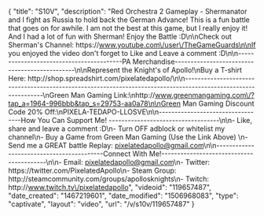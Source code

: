 {
    "title": "S10V",
    "description": "Red Orchestra 2 Gameplay - Shermanator and I fight as Russia to hold back the German Advance!  This is a fun battle that goes on for awhile.  I am not the best at this game, but I really enjoy it!  And I had a lot of fun with Sherman!  Enjoy the Battle :D\n\nCheck out Sherman's Channel: https:\/\/www.youtube.com\/user\/TheGameGuards\n\nIf you enjoyed the video don't forget to Like and Leave a comment :D\n\n-----------------------------------------PA Merchandise----------------------------------------------\n\nRepresent the Knight's of Apollo!\nBuy a T-shirt Here: http:\/\/shop.spreadshirt.com\/pixelatedapollo\/\n\n---------------------------------------------------------------------------------------------------------------\nGreen Man Gaming Link:\nhttp:\/\/www.greenmangaming.com\/?tap_a=1964-996bbb&tap_s=29753-aa0a78\n\nGreen Man Gaming Discount Code 20% Off:\nPIXELA-TEDAPO-LLOSVE\n\n----------------------------------How You Can Support Me! -----------------------------------\n\n- Like, share and leave a comment :D\n- Turn OFF adblock or whitelist my channel\n- Buy a Game from Green Man Gaming (Use the Link Above) \n- Send me a GREAT battle Replay: pixelatedapollo@gmail.com\n\n------------------------------------------Connect With Me!-----------------------------------------\n\n- Email: pixelatedapollo@gmail.com\n- Twitter: https:\/\/twitter.com\/PixelatedApollo\n- Steam Group:  http:\/\/steamcommunity.com\/groups\/apollosknights\n- Twitch: http:\/\/www.twitch.tv\/pixelatedapollo",
    "videoid": "119657487",
    "date_created": "1467219601",
    "date_modified": "1506968083",
    "type": "captivate",
    "layout": "video",
    "url": "\/v\/s10v\/119657487"
}